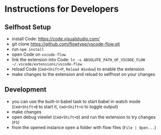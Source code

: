 # Instructions for Developers

## Selfhost Setup

* install Code: https://code.visualstudio.com/
* git clone https://github.com/flowtype/vscode-flow.git
* run `npm install`
* open Code on `vscode-flow`
* link the extension into Code: `ln -s ABSOLUTE_PATH_OF_VSCODE_FLOW ~/.vscode/extensions/vscode-flow`
* reload Code (`Cmd+Shift+P`, `Reload Window`) to enable the extension
* make changes to the extension and reload to selfhost on your changes

## Development

* you can use the built-in babel task to start babel in watch mode (`Cmd+Shift+B` to start it, `Cmd+Shift+U` to toggle output)
* make changes 
* open debug viewlet (`Cmd+Shift+D`) and run the extension to try changes (`F5`)
* from the opened instance open a folder with flow files (`File | Open...`)